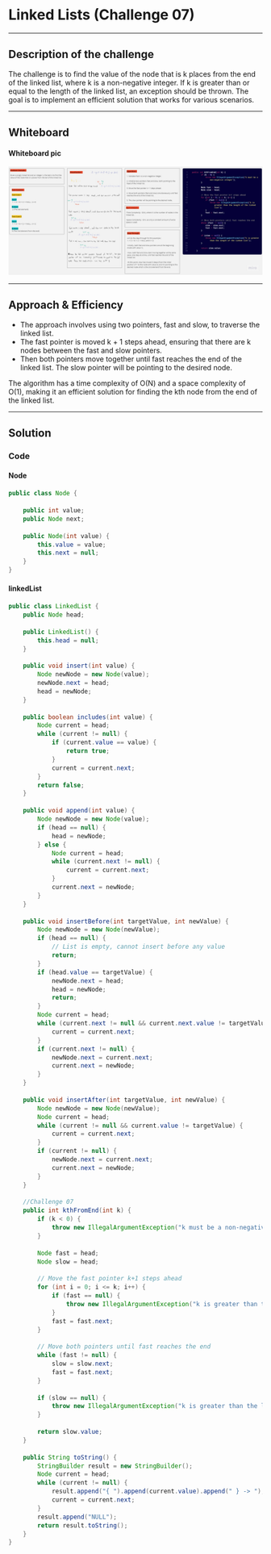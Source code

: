 # Linked Lists (Challenge 07)

---

## Description of the challenge

The challenge is to find the value of the node that is k places from the end of the linked list, where k is a non-negative integer. If k is greater than or equal to the length of the linked list, an exception should be thrown. The goal is to implement an efficient solution that works for various scenarios.

---

## Whiteboard

#### Whiteboard pic

![](img/cc07.jpg)

---

## Approach & Efficiency

- The approach involves using two pointers, fast and slow, to traverse the linked list. 
- The fast pointer is moved k + 1 steps ahead, ensuring that there are k nodes between the fast and slow pointers. 
- Then both pointers move together until fast reaches the end of the linked list. The slow pointer will be pointing to the desired node.

The algorithm has a time complexity of O(N) and a space complexity of O(1), making it an efficient solution for finding the kth node from the end of the linked list.

---

## Solution

### Code

#### Node

```java
public class Node {

    public int value;
    public Node next;

    public Node(int value) {
        this.value = value;
        this.next = null;
    }
}
```

#### linkedList

```java
public class LinkedList {
    public Node head;

    public LinkedList() {
        this.head = null;
    }

    public void insert(int value) {
        Node newNode = new Node(value);
        newNode.next = head;
        head = newNode;
    }

    public boolean includes(int value) {
        Node current = head;
        while (current != null) {
            if (current.value == value) {
                return true;
            }
            current = current.next;
        }
        return false;
    }

    public void append(int value) {
        Node newNode = new Node(value);
        if (head == null) {
            head = newNode;
        } else {
            Node current = head;
            while (current.next != null) {
                current = current.next;
            }
            current.next = newNode;
        }
    }

    public void insertBefore(int targetValue, int newValue) {
        Node newNode = new Node(newValue);
        if (head == null) {
            // List is empty, cannot insert before any value
            return;
        }
        if (head.value == targetValue) {
            newNode.next = head;
            head = newNode;
            return;
        }
        Node current = head;
        while (current.next != null && current.next.value != targetValue) {
            current = current.next;
        }
        if (current.next != null) {
            newNode.next = current.next;
            current.next = newNode;
        }
    }

    public void insertAfter(int targetValue, int newValue) {
        Node newNode = new Node(newValue);
        Node current = head;
        while (current != null && current.value != targetValue) {
            current = current.next;
        }
        if (current != null) {
            newNode.next = current.next;
            current.next = newNode;
        }
    }
    
    //Challenge 07
    public int kthFromEnd(int k) {
        if (k < 0) {
            throw new IllegalArgumentException("k must be a non-negative integer");
        }

        Node fast = head;
        Node slow = head;

        // Move the fast pointer k+1 steps ahead
        for (int i = 0; i <= k; i++) {
            if (fast == null) {
                throw new IllegalArgumentException("k is greater than the length of the linked list");
            }
            fast = fast.next;
        }

        // Move both pointers until fast reaches the end
        while (fast != null) {
            slow = slow.next;
            fast = fast.next;
        }

        if (slow == null) {
            throw new IllegalArgumentException("k is greater than the length of the linked list");
        }

        return slow.value;
    }
    
    public String toString() {
        StringBuilder result = new StringBuilder();
        Node current = head;
        while (current != null) {
            result.append("{ ").append(current.value).append(" } -> ");
            current = current.next;
        }
        result.append("NULL");
        return result.toString();
    }
}
```